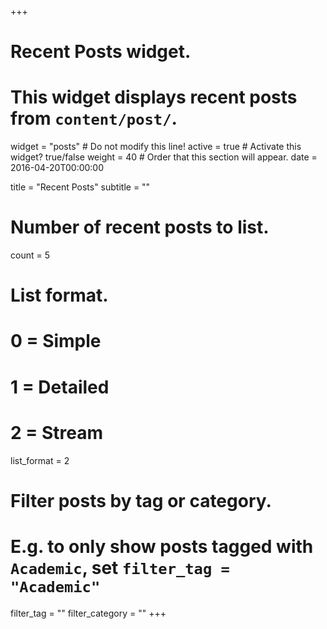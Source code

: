 +++
# Recent Posts widget.
# This widget displays recent posts from `content/post/`.
widget = "posts"  # Do not modify this line!
active = true  # Activate this widget? true/false
weight = 40  # Order that this section will appear.
date = 2016-04-20T00:00:00

title = "Recent Posts"
subtitle = ""




# Number of recent posts to list.
count = 5

# List format.
#   0 = Simple
#   1 = Detailed
#   2 = Stream
list_format = 2

# Filter posts by tag or category.
#  E.g. to only show posts tagged with `Academic`, set `filter_tag = "Academic"`
filter_tag = ""
filter_category = ""
+++


